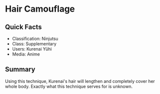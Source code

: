 # Hair Camouflage

## Quick Facts
- Classification: Ninjutsu
- Class: Supplementary
- Users: Kurenai Yūhi
- Media: Anime

## Summary
Using this technique, Kurenai's hair will lengthen and completely cover her whole body. Exactly what this technique serves for is unknown.
